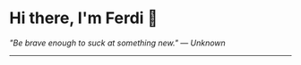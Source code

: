 <h1>Hi there, I'm Ferdi 👋</h1>

<p><em>
  "Be brave enough to suck at something new." — Unknown
</em></p>

---
